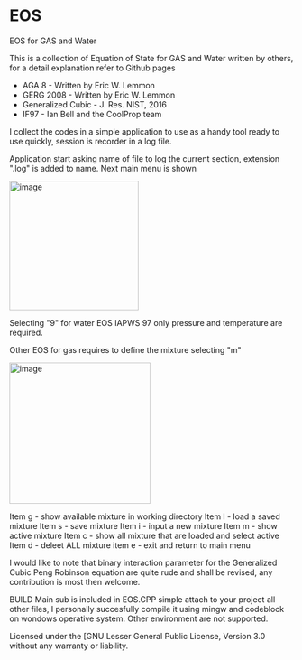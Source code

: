 # EOS
EOS for GAS and Water

This is a collection of Equation of State for GAS and Water written by others, for a detail explanation refer to Github pages
  - AGA 8 - Written by Eric W. Lemmon
  - GERG 2008  - Written by Eric W. Lemmon
  - Generalized Cubic - J. Res. NIST, 2016
  - IF97 - Ian Bell and the CoolProp team

I collect the codes in a simple application to use as a handy tool ready to use quickly, session is recorder in a log file.

Application start asking name of file to log the current section, extension ".log" is added to name.
Next main menu is shown

<img width="229" alt="image" src="https://github.com/markpicci/EOS/assets/144413593/ba57f05d-8b50-4a9f-9bb1-27b10ccaf8e3">

Selecting "9" for water EOS IAPWS 97 only pressure and temperature are required.

Other EOS for gas requires to define the mixture selecting "m"

<img width="250" alt="image" src="https://github.com/markpicci/EOS/assets/144413593/4c004334-f37f-4df2-ae5b-d4bd024be2b4">

Item g - show available mixture in working directory
Item l - load a saved mixture
Item s - save mixture
Item i - input a new mixture
Item m - show active mixture
Item c - show all mixture that are loaded and select active
Item d - deleet ALL mixture
item e - exit and return to main menu

I would like to note that binary interaction parameter for the Generalized Cubic Peng Robinson equation are quite rude and shall be revised, any contribution is most then welcome.

BUILD
Main sub is included in EOS.CPP simple attach to your project all other files, I personally succesfully compile it using mingw and codeblock on wondows operative system. Other environment are not supported.

Licensed under the [GNU Lesser General Public License, Version 3.0 without any warranty or liability.
